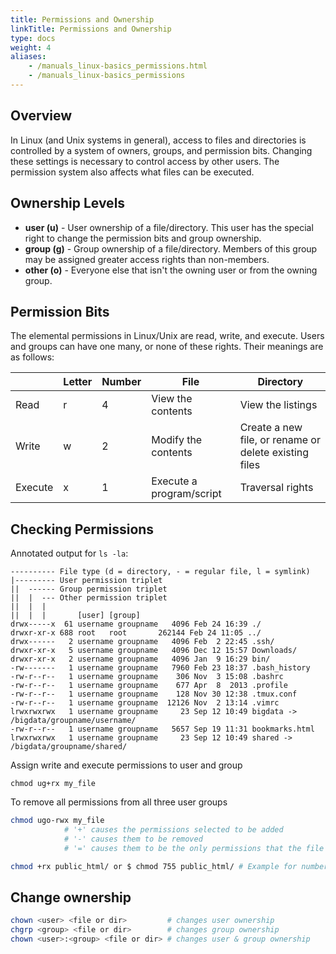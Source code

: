 ```yaml
---
title: Permissions and Ownership
linkTitle: Permissions and Ownership
type: docs
weight: 4
aliases:
    - /manuals_linux-basics_permissions.html
    - /manuals_linux-basics_permissions
---
```


## Overview

In Linux (and Unix systems in general), access to files and directories is
controlled by a system of owners, groups, and permission bits. Changing these
settings is necessary to control access by other users.
The permission system also affects what files can be executed.

## Ownership Levels

* **user (u)** - User ownership of a file/directory. This user has the special
right to change the permission bits and group ownership.
* **group (g)** - Group ownership of a file/directory. Members of this group may
be assigned greater access rights than non-members.
* **other (o)** - Everyone else that isn't the owning user or from the owning
group.

## Permission Bits

The elemental permissions in Linux/Unix are read, write, and execute. Users and
groups can have one many, or none of these rights. Their meanings are as follows:

|   | Letter | Number | File | Directory |
|---|---|---|---|---|
| Read | r | 4 | View the contents | View the listings |
| Write | w | 2 | Modify the contents | Create a new file, or rename or delete existing files |
| Execute | x | 1 | Execute a program/script | Traversal rights |

## Checking Permissions

Annotated output for `ls -la`:

```
---------- File type (d = directory, - = regular file, l = symlink)
|--------- User permission triplet
||  ------ Group permission triplet
||  |  --- Other permission triplet
||  |  |
||  |  |       [user] [group]
drwx-----x  61 username groupname   4096 Feb 24 16:39 ./
drwxr-xr-x 688 root   root       262144 Feb 24 11:05 ../
drwx------   2 username groupname   4096 Feb  2 22:45 .ssh/
drwxr-xr-x   5 username groupname   4096 Dec 12 15:57 Downloads/
drwxr-xr-x   2 username groupname   4096 Jan  9 16:29 bin/
-rw-------   1 username groupname   7960 Feb 23 18:37 .bash_history
-rw-r--r--   1 username groupname    306 Nov  3 15:08 .bashrc
-rw-r--r--   1 username groupname    677 Apr  8  2013 .profile
-rw-r--r--   1 username groupname    128 Nov 30 12:38 .tmux.conf
-rw-r--r--   1 username groupname  12126 Nov  2 13:14 .vimrc
lrwxrwxrwx   1 username groupname     23 Sep 12 10:49 bigdata -> /bigdata/groupname/username/
-rw-r--r--   1 username groupname   5657 Sep 19 11:31 bookmarks.html
lrwxrwxrwx   1 username groupname     23 Sep 12 10:49 shared -> /bigdata/groupname/shared/
```

Assign write and execute permissions to user and group

`chmod ug+rx my_file`

To remove all permissions from all three user groups

```bash
chmod ugo-rwx my_file
            # '+' causes the permissions selected to be added
            # '-' causes them to be removed
            # '=' causes them to be the only permissions that the file has.

chmod +rx public_html/ or $ chmod 755 public_html/ # Example for number system:
```

## Change ownership

```bash
chown <user> <file or dir>         # changes user ownership
chgrp <group> <file or dir>        # changes group ownership
chown <user>:<group> <file or dir> # changes user & group ownership
```
